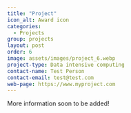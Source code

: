 ```yaml
---
title: "Project"
icon_alt: Award icon
categories:
  - Projects
group: projects
layout: post
order: 6
image: assets/images/project_6.webp
project-type: Data intensive computing
contact-name: Test Person
contact-email: test@test.com
web-page: https://www.myproject.com
---
```


More information soon to be added! 